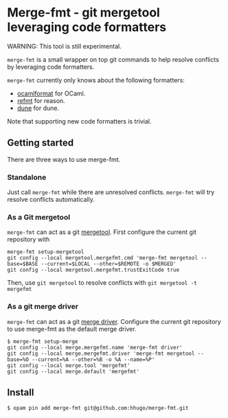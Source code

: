 Merge-fmt - git mergetool leveraging code formatters
====================================================

WARNING: This tool is still experimental.

`merge-fmt` is a small wrapper on top git commands to help resolve conflicts by leveraging
code formatters.

`merge-fmt` currently only knows about the following formatters:
- [ocamlformat](https://github.com/ocaml-ppx/ocamlformat) for OCaml.
- [refmt](https://github.com/facebook/reason) for reason.
- [dune](https://github.com/ocaml/dune) for dune.

Note that supporting new code formatters is trivial.

Getting started
----------------
There are three ways to use merge-fmt.

### Standalone
Just call `merge-fmt` while there are unresolved conflicts. `merge-fmt` will try
resolve conflicts automatically.

### As a Git mergetool
`merge-fmt` can act as a git [mergetool](https://git-scm.com/docs/git-mergetool).
First configure the current git repository with
```
merge-fmt setup-mergetool
git config --local mergetool.mergefmt.cmd 'merge-fmt mergetool --base=$BASE --current=$LOCAL --other=$REMOTE -o $MERGED'
git config --local mergetool.mergefmt.trustExitCode true
```
Then, use `git mergetool` to resolve conflicts with
```git mergetool -t mergefmt```

### As a git merge driver
`merge-fmt` can act as a git [merge driver](https://git-scm.com/docs/gitattributes).
Configure the current git repository to use merge-fmt as the default merge driver.
```
$ merge-fmt setup-merge
git config --local merge.mergefmt.name 'merge-fmt driver'
git config --local merge.mergefmt.driver 'merge-fmt mergetool --base=%O --current=%A --other=%B -o %A --name=%P'
git config --local merge.tool 'mergefmt'
git config --local merge.default 'mergefmt'
```


Install
-------
```sh
$ opam pin add merge-fmt git@github.com:hhugo/merge-fmt.git
```
